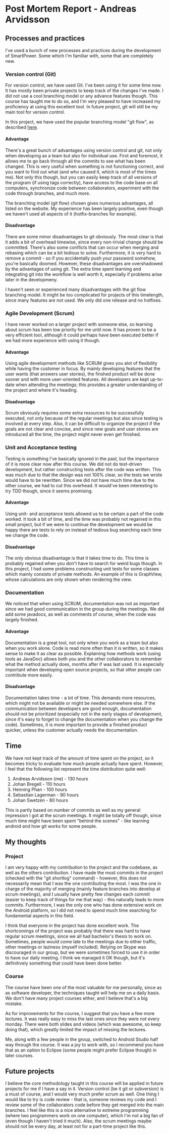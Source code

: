 Post Mortem Report - Andreas Arvidsson
======================================

## Processes and practices
I've used a bunch of new processes and practices during the development of SmartPower. Some which I'm familiar with, some that are completely new.

### Version control (Git)
For version control, we have used Git. I've been using it for some time now. It has mostly been private projects to keep track of the changes I've made. I did not use a cool branching model or any advance features though. This course has taught me to do so, and I'm very pleased to have increased my proficiency at using this excellent tool. In future project, git will still be my main tool for version control.

In this project, we have used the popular branching model "git flow", as described [here](http://nvie.com/posts/a-successful-git-branching-model/). 

#### Advantage
There's a great bunch of advantages using version control and git, not only when developing as a team but also for individual use. First and foremost, it allows me to go back through all the commits to see what has been changed. This is very useful when something is not functioning correct, and you want to find out what (and who caused it, which is most of the times me). Not only this though, but you can easily keep track of all versions of the program (if using tags correctly), have access to the code base on all computers, synchronize code between collaborators, experiment with the code through branches, and much more.

The branching model (git flow) chosen gives numerous advantages, all listed on the website. My experience has been largely positive, even though we haven't used all aspects of it (hotfix-branches for example).

#### Disadvantage
There are some minor disadvantages to git obviously. The most clear is that it adds a bit of overhead timewise, since every non-trivial change should be committed. There's also some conflicts that can occur when merging and rebasing which can be a bit tedious to solve. Furthermore, it is very hard to remove a commit - so if you accidentally push your password somehow, you're basically doomed. However, these disadvantages are overshadowed by the advantages of using git. The extra time spent learning and integrating git into the workflow is well worth it, especially if problems arise later in the developmeny.

I haven't seen or experienced many disadvantages with the git flow branching model. It might be too complicated for projects of this timelength, since many features are not used. We only did one release and no hotfixes.

### Agile Development (Scrum)
I have never worked on a larger project with someone else, so learning about scrum has been low priority for me until now. It has proven to be a very efficient tool, although it could perhaps have been executed better if we had more experience with using it though.

#### Advantage
Using agile development methods like SCRUM gives you alot of flexibility while having the customer in focus. By mainly developing features that the user wants (that answers user stories), the finshed product will be done sooner and with more user-oriented features. All developers are kept up-to-date when attending the meetings; this provides a greater understanding of the project and where it's heading.

#### Disadvantage
Scrum obviously requires some extra resources to be successfully executed, not only because of the regular meetings but also since testing is involved at every step. Also, it can be difficult to organize the project if the goals are not clear and concise, and since new goals and user stories are introduced all the time, the project might never even get finished.

### Unit and Acceptance testing
Testing is something I've basically ignored in the past, but the importance of it is more clear now after this course. We did not do test-driven development, but rather constructing tests after the code was written. This was much due to that the design was not 100% clear, so the tests we wrote would have to be rewritten. Since we did not have much time due to the other course, we had to cut this overhead. It would've been interesting to try TDD though, since it seems promising.

#### Advantage
Using unit- and acceptance tests allowed us to be certain a part of the code worked. It took a bit of time, and the time was probably not regained in this small project, but if we were to continue the development we would be happy there are tests to rely on instead of tedious bug searching each time we change the code.

#### Disadvantage
The only obvious disadvantage is that it takes time to do. This time is probably regained when you don't have to search for weird bugs though.
In this project, I had some problems constructing unit tests for some classes which mainly consists of private methods. An example of this is GraphView, whose calculations are only shown when rendering the view.

### Documentation
We noticed that when using SCRUM, documentation was not as important since we had good communication in the group during the meetings. We did add some javadocs, as well as comments of course, when the code was largely finished.

#### Advantage
Documentation is a great tool, not only when you work as a team but also when you work alone. Code is read more often than it is written, so it makes sense to make it as clear as possible. Explaining how methods work (using tools as JavaDoc) allows both you and the other collaborators to remember what the method actually does, months after if was last used. It is especially important when developing open source projects, so that other people can contribute more easily.

#### Disadvantage
Documentation takes time - a lot of time. This demands more resources, which might not be available or might be needed somewhere else. If the communication between developers are good enough, documentation should not be prioritized (especially not in the early stages of development, since it's easy to forget to change the documentation when you change the code). Sometimes, it is more important to provide a finished product quicker, unless the customer actually needs the documentation.

## Time
We have not kept track of the amount of time spent on the project, so it becomes tricky to evaluate how much people actually have spent. However, I feel that the following list represent the time distribution quite well:
1. Andreas Arvidsson (me) - 130 hours
2. Johan Bregell - 110 hours
3. Henning Phan - 100 hours
4. Sebastian Lagerman - 90 hours
5. Johan Swetzén - 80 hours

This is partly based on number of commits as well as my general impression I got at the scrum meetings. It might be totally off though, since much time might have been spent "behind the scenes" - like learning android and how git works for some people.

## My thoughts

### Project
I am very happy with my contribution to the project and the codebase, as well as the others contribution. I have made the most commits in the project (checked with the "git shortlog" command) - however, this does not necessarily mean that I was the one contributing the most. I was the one in charge of the majority of merging (mainly feature branches into develop at scrum meetings), and I usually have pretty few changes each commit (easier to keep track of things for me that way) - this naturally leads to more commits. Furthermore, I was the only one who has done extensive work on the Android platform, so I did not need to spend much time searching for fundamental aspects in this field.

I think that everyone in the project has done excellent work. The shortcomings of the project was probably that there was hard to have regular scrum meetings, since we all had bachelor's thesis to work on. Sometimes, people would come late to the meetings due to either traffic, other meetings or laziness (myself included). Relying on Skype was discouraged in our group, but we were sometimes forced to use it in order to have our daily meeting. I think we managed it OK though, but it's definitively something that could have been done better.

### Course
The course have been one of the most valuable for me personally, since as as software developer, the techniques taught will help me on a daily basis. We don't have many project courses either, and I believe that's a big mistake.

As for improvements for the course, I suggest that you have a few more lectures. It was really easy to miss the last ones since they were not every monday. There were both slides and videos (which was awesome, so keep doing that), which greatly limited the impact of missing the lectures.

Me, along with a few people in the group, switched to Android Studio half way through the course. It was a joy to work with, so I recommend you have that as an option to Eclipse (some people might prefer Eclipse though) in later courses.

## Future projects
I believe the core methodology taught in this course will be applied in future projects for me if I have a say in it. Version control (be it git or subversion) is a must of course, and I would very much prefer scrum as well. One thing I would like to try is code review - that is, someone reviews my code and I review some of the collaborators code before they get merged into the main branches. I feel like this is a nice alternative to extreme programming (where two programmers work on one computer), which I'm not a big fan of (even though I haven't tried it much). Also, the scrum meetings maybe should not be every day, at least not for a part-time project like this.
